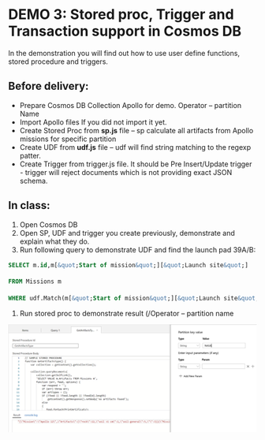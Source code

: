 # DEMO 3: Stored proc, Trigger and Transaction support in Cosmos DB

In the demonstration you will find out how to use user define functions, stored procedure and triggers.

## Before delivery:

- Prepare Cosmos DB Collection Apollo for demo. Operator – partition Name
- Import Apollo files If you did not import it yet.
- Create Stored Proc from **sp.js** file – sp calculate all artifacts from Apollo missions for specific partition
- Create UDF from **udf.js** file – udf will find string matching to the regexp patter.
- Create Trigger from trigger.js file. It should be Pre Insert/Update trigger - trigger will reject documents which is not providing exact JSON schema.

## In class:

1. Open Cosmos DB
2. Open SP, UDF and trigger you create previously, demonstrate and explain what they do.
3. Run following query to demonstrate UDF and find the launch pad 39A/B:

```sql
SELECT m.id,m[&quot;Start of mission&quot;][&quot;Launch site&quot;]

FROM Missions m

WHERE udf.Match(m[&quot;Start of mission&quot;][&quot;Launch site&quot;],&quot;39[AB]&quot;)
```

1. Run stored proc to demonstrate result (/Operator – partition name

![sp](sp.png)

